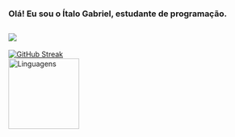 ### Olá! Eu sou o Ítalo Gabriel, estudante de programação.
##

<a href="https://github.com/italocas/github-readme-stats">
  <img align="center" src="https://github-readme-stats.vercel.app/api?username=italocas&show_icons=true&theme=tokyonight"/>
</a>
<br>
</br>
<div> 
<a href="https://git.io/streak-stats"><img src="https://github-readme-streak-stats.herokuapp.com?user=italocas&theme=tokyonight&card_height=180" alt="GitHub Streak" /></a>

<br>
<a href="https://github.com/italocas/github-readme-stats">
  <img align="center" alt="Linguagens" height="140"  src="https://github-readme-stats.vercel.app/api/top-langs/?username=italocas&layout=compact&show_icons=true&theme=tokyonight" />
</a>



          

